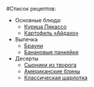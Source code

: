 #Список рецептов:

- Основные блюда:
	- [Курица Пикассо](picasso_chicken.md)
	- [Картофель «Айдахо»](aidaho.md)
- Выпечка	
	- [Брауни](brownie.md) 
	- [Банановые панкейки](banana.md)
- Десерты
	- [Сырники из творога](cheese_pancakes.md)
	- [Американские блины](american_pancakes.md)
	- [Классическая шарлотка](classic_charlotte.md)